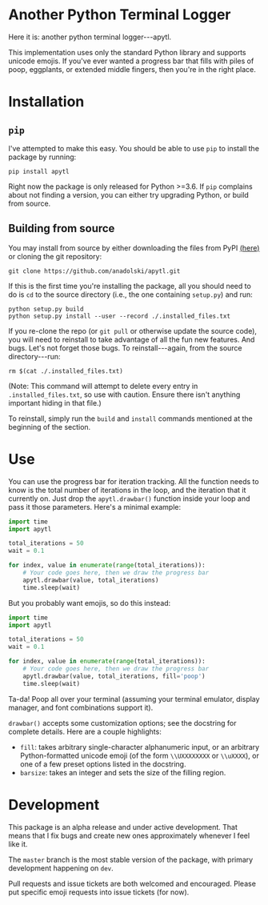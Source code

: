 # Another Python Terminal Logger

Here it is: another python terminal logger---apytl.

This implementation uses only the standard Python library and supports unicode 
emojis. If you've ever wanted a progress bar that fills with piles of poop, 
eggplants, or extended middle fingers, then you're in the right place.

# Installation
## `pip`
I've attempted to make this easy. You should be able to use `pip` to install the 
package by running:

```console
pip install apytl
```

Right now the package is only released for Python >=3.6. If `pip` complains 
about not finding a version, you can either try upgrading Python, or build from 
source.

## Building from source
You may install from source by either downloading the files from PyPI 
[(here)](https://pypi.org/project/apytl/#files) or cloning the git repository:

```console
git clone https://github.com/anadolski/apytl.git
```

If this is the first time you're installing the package, all you should need to 
do is `cd` to the source directory (i.e., the one containing `setup.py`) and 
run:

```console
python setup.py build
python setup.py install --user --record ./.installed_files.txt
```

If you re-clone the repo (or `git pull` or otherwise update the source code), 
you will need to reinstall to take advantage of all the fun new features. And 
bugs. Let's not forget those bugs. To reinstall---again, from the source 
directory---run:

```console
rm $(cat ./.installed_files.txt)
```

(Note: This command will attempt to delete every entry in 
`.installed_files.txt`, so use with caution. Ensure there isn't anything 
important hiding in that file.)

To reinstall, simply run the `build` and `install` commands mentioned at the 
beginning of the section.

# Use
You can use the progress bar for iteration tracking. All the function needs to 
know is the total number of iterations in the loop, and the iteration that it 
currently on. Just drop the `apytl.drawbar()` function inside your loop and pass 
it those parameters. Here's a minimal example:

```python
import time
import apytl

total_iterations = 50
wait = 0.1

for index, value in enumerate(range(total_iterations)):
    # Your code goes here, then we draw the progress bar
    apytl.drawbar(value, total_iterations)
    time.sleep(wait)
```

But you probably want emojis, so do this instead:

```python
import time
import apytl

total_iterations = 50
wait = 0.1

for index, value in enumerate(range(total_iterations)):
    # Your code goes here, then we draw the progress bar
    apytl.drawbar(value, total_iterations, fill='poop')
    time.sleep(wait)
```

Ta-da! Poop all over your terminal (assuming your terminal emulator, display 
manager, and font combinations support it).

`drawbar()` accepts some customization options; see the docstring for complete 
details. Here are a couple highlights:
 * `fill`: takes arbitrary single-character alphanumeric input, or an arbitrary 
   Python-formatted unicode emoji (of the form `\\UXXXXXXXX` or `\\uXXXX`), or 
   one of a few preset options listed in the docstring.
 * `barsize`: takes an integer and sets the size of the filling region.

# Development
This package is an alpha release and under active development. That means that I 
fix bugs and create new ones approximately whenever I feel like it.

The `master` branch is the most stable version of the package, with primary 
development happening on `dev`.

Pull requests and issue tickets are both welcomed and encouraged. Please put 
specific emoji requests into issue tickets (for now).
